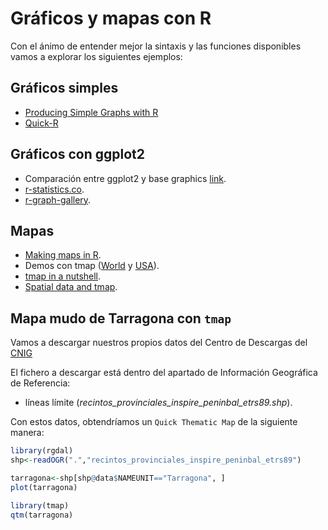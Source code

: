 
# Gráficos y mapas con R

Con el ánimo de entender mejor la sintaxis y las funciones disponibles vamos a explorar los siguientes ejemplos:

## Gráficos simples

- [Producing Simple Graphs with R](https://www.harding.edu/fmccown/r/)
- [Quick-R](https://www.statmethods.net/graphs/index.html)

## Gráficos con ggplot2

- Comparación entre ggplot2 y base graphics [link](https://tutorials.iq.harvard.edu/R/Rgraphics/Rgraphics.html).
- [r-statistics.co](http://r-statistics.co/Top50-Ggplot2-Visualizations-MasterList-R-Code.html).
- [r-graph-gallery](https://www.r-graph-gallery.com/portfolio/ggplot2-package/).

## Mapas

- [Making maps in R](https://cengel.github.io/rspatial/4_Mapping.nb.html).
- Demos con tmap ([World](https://github.com/mtennekes/tmap/tree/master/demo/WorldFacets) y [USA](https://github.com/mtennekes/tmap/tree/master/demo/USChoropleth)).
- [tmap in a nutshell](https://cran.r-project.org/web/packages/tmap/vignettes/tmap-nutshell.html#quick-thematic-map).
- [Spatial data and tmap](https://gotellilab.github.io/Bio381/StudentPresentations/SpatialDataTutorial.html).


## Mapa mudo de Tarragona con `tmap`

Vamos a descargar nuestros propios datos del Centro de Descargas del [CNIG](http://centrodedescargas.cnig.es/CentroDescargas/index.jsp#)

El fichero a descargar está dentro del apartado de Información Geográfica de Referencia:

- líneas límite (*recintos_provinciales_inspire_peninbal_etrs89.shp*).

Con estos datos, obtendríamos un `Quick Thematic Map` de la siguiente manera:

```r
library(rgdal)
shp<-readOGR(".","recintos_provinciales_inspire_peninbal_etrs89")

tarragona<-shp[shp@data$NAMEUNIT=="Tarragona", ]
plot(tarragona)

library(tmap)
qtm(tarragona)
```

